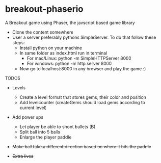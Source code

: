 # breakout-phaserio
A Breakout game using Phaser, the javscript based game library

* Clone the content somewhere 
* User a server preferably pythons SimpleServer. To do that follow these steps:
  - Install python on your machine
  - In same folder as index.html run in terminal
      * For mac/Linux: python -m SimpleHTTPServer 8000
      * For windows: python -m http.server 8000
  - Now go to localhost:8000 in any browser and play the game :)
      
TODOS
* Levels
  - Create a level format that stores gems, their color and position  
  - Add levelcounter (createGems should load gems according to current level)

* Add power ups
  - Let player be able to shoot bullets (B)
  - Split ball into 5 balls
  - Enlarge the player paddle
* ~~Make ball take a different direction based on where it hits the paddle~~
* ~~Extra lives~~

